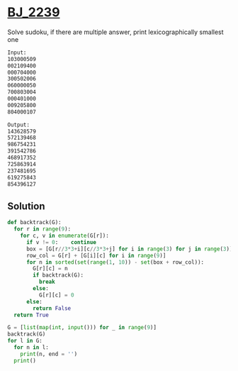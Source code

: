 # [BJ_2239](https://acmicpc.net/problem/2239)

Solve sudoku, if there are multiple answer, print lexicographically smallest one

```txt
Input:
103000509
002109400
000704000
300502006
060000050
700803004
000401000
009205800
804000107

Output:
143628579
572139468
986754231
391542786
468917352
725863914
237481695
619275843
854396127
```

## Solution

```py
def backtrack(G):
  for r in range(9):
    for c, v in enumerate(G[r]):
      if v != 0:    continue
      box = [G[r//3*3+i][c//3*3+j] for i in range(3) for j in range(3)]
      row_col = G[r] + [G[i][c] for i in range(9)]
      for n in sorted(set(range(1, 10)) - set(box + row_col)):
        G[r][c] = n
        if backtrack(G):
          break
        else:
          G[r][c] = 0
      else:
        return False
  return True

G = [list(map(int, input())) for _ in range(9)]
backtrack(G)
for l in G:
  for n in l:
    print(n, end = '')
  print()
```
